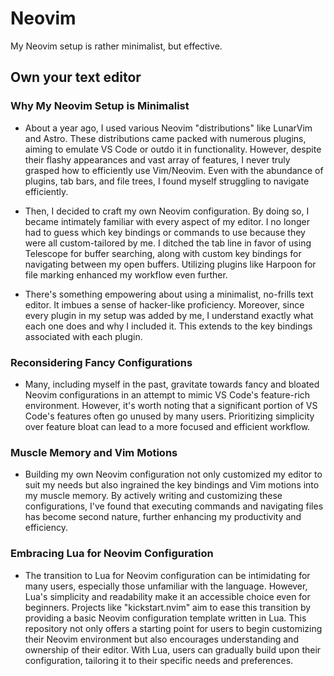 # Neovim
My Neovim setup is rather minimalist, but effective.

## Own your text editor
### Why My Neovim Setup is Minimalist
- About a year ago, I used various Neovim "distributions" like LunarVim and Astro. These distributions came packed with numerous plugins, aiming to emulate VS Code or outdo it in functionality. However, despite their flashy appearances and vast array of features, I never truly grasped how to efficiently use Vim/Neovim. Even with the abundance of plugins, tab bars, and file trees, I found myself struggling to navigate efficiently.

- Then, I decided to craft my own Neovim configuration. By doing so, I became intimately familiar with every aspect of my editor. I no longer had to guess which key bindings or commands to use because they were all custom-tailored by me. I ditched the tab line in favor of using Telescope for buffer searching, along with custom key bindings for navigating between my open buffers. Utilizing plugins like Harpoon for file marking enhanced my workflow even further.

- There's something empowering about using a minimalist, no-frills text editor. It imbues a sense of hacker-like proficiency. Moreover, since every plugin in my setup was added by me, I understand exactly what each one does and why I included it. This extends to the key bindings associated with each plugin.

### Reconsidering Fancy Configurations
- Many, including myself in the past, gravitate towards fancy and bloated Neovim configurations in an attempt to mimic VS Code's feature-rich environment. However, it's worth noting that a significant portion of VS Code's features often go unused by many users. Prioritizing simplicity over feature bloat can lead to a more focused and efficient workflow.

### Muscle Memory and Vim Motions
- Building my own Neovim configuration not only customized my editor to suit my needs but also ingrained the key bindings and Vim motions into my muscle memory. By actively writing and customizing these configurations, I've found that executing commands and navigating files has become second nature, further enhancing my productivity and efficiency.

### Embracing Lua for Neovim Configuration
- The transition to Lua for Neovim configuration can be intimidating for many users, especially those unfamiliar with the language. However, Lua's simplicity and readability make it an accessible choice even for beginners. Projects like "kickstart.nvim" aim to ease this transition by providing a basic Neovim configuration template written in Lua. This repository not only offers a starting point for users to begin customizing their Neovim environment but also encourages understanding and ownership of their editor. With Lua, users can gradually build upon their configuration, tailoring it to their specific needs and preferences.
